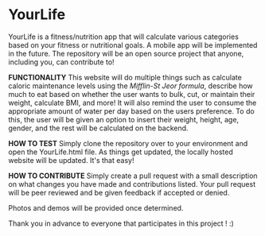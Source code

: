 # YourLife
YourLife is a fitness/nutrition app that will calculate various categories based on your fitness or nutritional goals. A mobile app will be implemented in the future. 
The repository will be an open source project that anyone, including you, can contribute to! 

**FUNCTIONALITY**
This website will do multiple things such as calculate caloric maintenance levels using the _Mifflin-St Jeor formula_, describe how much to eat based on whether the user wants to bulk, cut, or maintain their weight, calculate BMI, and more! It will also remind the user to consume the appropriate amount of water per day based on the users preference. To do this, the user will be given an option to insert their weight, height, age, gender, and the rest will be calculated on the backend. 

**HOW TO TEST**
Simply clone the repository over to your environment and open the YourLife.html file. As things get updated, the locally hosted website will be updated. It's that easy!

**HOW TO CONTRIBUTE**
 Simply create a pull request with a small description on what changes you have made and contributions listed. Your pull request will be peer reviewed and be given feedback if accepted or denied.
 
 Photos and demos will be provided once determined. 

Thank you in advance to everyone that participates in this project ! :)
